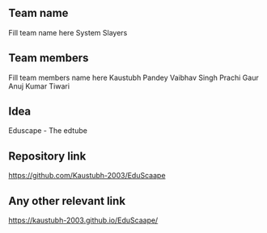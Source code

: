 ## Team name
Fill team name here
System Slayers
## Team members
Fill team members name here
Kaustubh Pandey
Vaibhav Singh
Prachi Gaur
Anuj Kumar Tiwari

## Idea
Eduscape - The edtube

## Repository link
https://github.com/Kaustubh-2003/EduScaape

## Any other relevant link

https://kaustubh-2003.github.io/EduScaape/
